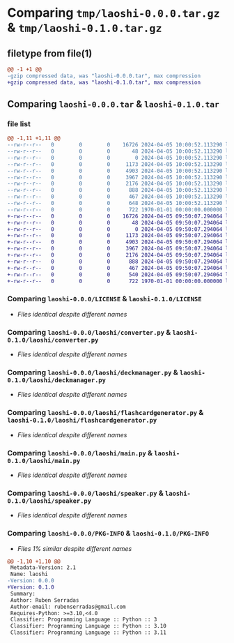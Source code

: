 # Comparing `tmp/laoshi-0.0.0.tar.gz` & `tmp/laoshi-0.1.0.tar.gz`

## filetype from file(1)

```diff
@@ -1 +1 @@
-gzip compressed data, was "laoshi-0.0.0.tar", max compression
+gzip compressed data, was "laoshi-0.1.0.tar", max compression
```

## Comparing `laoshi-0.0.0.tar` & `laoshi-0.1.0.tar`

### file list

```diff
@@ -1,11 +1,11 @@
--rw-r--r--   0        0        0    16726 2024-04-05 10:00:52.113290 laoshi-0.0.0/LICENSE
--rw-r--r--   0        0        0       48 2024-04-05 10:00:52.113290 laoshi-0.0.0/README.md
--rw-r--r--   0        0        0        0 2024-04-05 10:00:52.113290 laoshi-0.0.0/laoshi/__init__.py
--rw-r--r--   0        0        0     1173 2024-04-05 10:00:52.113290 laoshi-0.0.0/laoshi/converter.py
--rw-r--r--   0        0        0     4903 2024-04-05 10:00:52.113290 laoshi-0.0.0/laoshi/deckmanager.py
--rw-r--r--   0        0        0     3967 2024-04-05 10:00:52.113290 laoshi-0.0.0/laoshi/flashcardgenerator.py
--rw-r--r--   0        0        0     2176 2024-04-05 10:00:52.113290 laoshi-0.0.0/laoshi/main.py
--rw-r--r--   0        0        0      888 2024-04-05 10:00:52.113290 laoshi-0.0.0/laoshi/speaker.py
--rw-r--r--   0        0        0      467 2024-04-05 10:00:52.113290 laoshi-0.0.0/laoshi/translator.py
--rw-r--r--   0        0        0      648 2024-04-05 10:00:52.113290 laoshi-0.0.0/pyproject.toml
--rw-r--r--   0        0        0      722 1970-01-01 00:00:00.000000 laoshi-0.0.0/PKG-INFO
+-rw-r--r--   0        0        0    16726 2024-04-05 09:50:07.294064 laoshi-0.1.0/LICENSE
+-rw-r--r--   0        0        0       48 2024-04-05 09:50:07.294064 laoshi-0.1.0/README.md
+-rw-r--r--   0        0        0        0 2024-04-05 09:50:07.294064 laoshi-0.1.0/laoshi/__init__.py
+-rw-r--r--   0        0        0     1173 2024-04-05 09:50:07.294064 laoshi-0.1.0/laoshi/converter.py
+-rw-r--r--   0        0        0     4903 2024-04-05 09:50:07.294064 laoshi-0.1.0/laoshi/deckmanager.py
+-rw-r--r--   0        0        0     3967 2024-04-05 09:50:07.294064 laoshi-0.1.0/laoshi/flashcardgenerator.py
+-rw-r--r--   0        0        0     2176 2024-04-05 09:50:07.294064 laoshi-0.1.0/laoshi/main.py
+-rw-r--r--   0        0        0      888 2024-04-05 09:50:07.294064 laoshi-0.1.0/laoshi/speaker.py
+-rw-r--r--   0        0        0      467 2024-04-05 09:50:07.294064 laoshi-0.1.0/laoshi/translator.py
+-rw-r--r--   0        0        0      540 2024-04-05 09:50:07.294064 laoshi-0.1.0/pyproject.toml
+-rw-r--r--   0        0        0      722 1970-01-01 00:00:00.000000 laoshi-0.1.0/PKG-INFO
```

### Comparing `laoshi-0.0.0/LICENSE` & `laoshi-0.1.0/LICENSE`

 * *Files identical despite different names*

### Comparing `laoshi-0.0.0/laoshi/converter.py` & `laoshi-0.1.0/laoshi/converter.py`

 * *Files identical despite different names*

### Comparing `laoshi-0.0.0/laoshi/deckmanager.py` & `laoshi-0.1.0/laoshi/deckmanager.py`

 * *Files identical despite different names*

### Comparing `laoshi-0.0.0/laoshi/flashcardgenerator.py` & `laoshi-0.1.0/laoshi/flashcardgenerator.py`

 * *Files identical despite different names*

### Comparing `laoshi-0.0.0/laoshi/main.py` & `laoshi-0.1.0/laoshi/main.py`

 * *Files identical despite different names*

### Comparing `laoshi-0.0.0/laoshi/speaker.py` & `laoshi-0.1.0/laoshi/speaker.py`

 * *Files identical despite different names*

### Comparing `laoshi-0.0.0/PKG-INFO` & `laoshi-0.1.0/PKG-INFO`

 * *Files 1% similar despite different names*

```diff
@@ -1,10 +1,10 @@
 Metadata-Version: 2.1
 Name: laoshi
-Version: 0.0.0
+Version: 0.1.0
 Summary: 
 Author: Ruben Serradas
 Author-email: rubenserradas@gmail.com
 Requires-Python: >=3.10,<4.0
 Classifier: Programming Language :: Python :: 3
 Classifier: Programming Language :: Python :: 3.10
 Classifier: Programming Language :: Python :: 3.11
```

